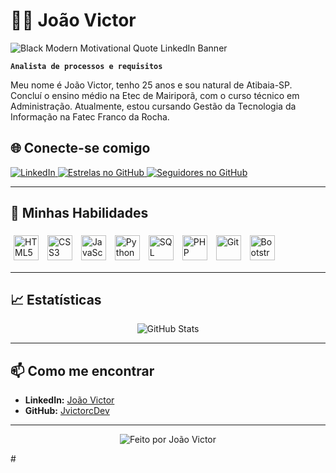 # 👨‍💻 João Victor

![Black Modern Motivational Quote LinkedIn Banner](https://github.com/user-attachments/assets/359cfffd-b2e1-4c6b-b738-57393848303b)

**`Analista de processos e requisitos`**

Meu nome é João Victor, tenho 25 anos e sou natural de Atibaia-SP. Concluí o ensino médio na Etec de Mairiporã, com o curso técnico em Administração. Atualmente, estou cursando Gestão da Tecnologia da Informação na Fatec Franco da Rocha.

## 🌐 Conecte-se comigo

<p align="left">
  <a href="https://www.linkedin.com/in/jo%C3%A3o-victor-campos-de-oliveira-a47b1328b/">
    <img alt="LinkedIn" src="https://img.shields.io/badge/LinkedIn-0A66C2?style=for-the-badge&logo=linkedin&logoColor=white" />
  </a>
  <a href="https://github.com/JvictorcDev?tab=repositories&sort=stargazers">
    <img alt="Estrelas no GitHub" src="https://img.shields.io/github/stars/JvictorcDev?color=1E3A8A&style=for-the-badge&logo=github&logoColor=white&label=Estrelas" />
  </a>
  <a href="https://github.com/JvictorcDev?tab=followers">
    <img alt="Seguidores no GitHub" src="https://img.shields.io/github/followers/JvictorcDev?color=1E3A8A&style=for-the-badge&logo=github&logoColor=white&label=Seguidores" />
  </a>
</p>

---

## 🚀 Minhas Habilidades

<div align="left">
  <img src="https://cdn.jsdelivr.net/gh/devicons/devicon/icons/html5/html5-original.svg" alt="HTML5" width="40" style="padding:5px"/>
  <img src="https://cdn.jsdelivr.net/gh/devicons/devicon/icons/css3/css3-original.svg" alt="CSS3" width="40" style="padding:5px"/>
  <img src="https://cdn.jsdelivr.net/gh/devicons/devicon/icons/javascript/javascript-original.svg" alt="JavaScript" width="40" style="padding:5px"/>
  <img src="https://cdn.jsdelivr.net/gh/devicons/devicon/icons/python/python-original.svg" alt="Python" width="40" style="padding:5px"/>
  <img src="https://cdn.jsdelivr.net/gh/devicons/devicon/icons/mysql/mysql-original.svg" alt="SQL" width="40" style="padding:5px"/>
  <img src="https://cdn.jsdelivr.net/gh/devicons/devicon/icons/php/php-original.svg" alt="PHP" width="40" style="padding:5px"/>
  <img src="https://cdn.jsdelivr.net/gh/devicons/devicon/icons/git/git-original.svg" alt="Git" width="40" style="padding:5px"/>
  <img src="https://cdn.jsdelivr.net/gh/devicons/devicon/icons/bootstrap/bootstrap-plain.svg" alt="Bootstrap" width="40" style="padding:5px"/>
</div>

---

## 📈 Estatísticas

<p align="center">
  <img src="https://github-readme-stats.vercel.app/api?username=JvictorcDev&show_icons=true&theme=blue&include_all_commits=true&locale=pt-br" alt="GitHub Stats" />
</p>

---

## 📫 Como me encontrar

- **LinkedIn:** [João Victor](https://www.linkedin.com/in/jo%C3%A3o-victor-campos-de-oliveira-a47b1328b/)
- **GitHub:** [JvictorcDev](https://github.com/JvictorcDev)

---

<p align="center">
  <img src="https://img.shields.io/badge/Feito%20por-João%20Victor-1E3A8A?style=for-the-badge&logo=github&logoColor=white" alt="Feito por João Victor" />
</p>
#
